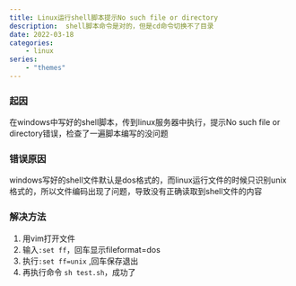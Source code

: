 ```yaml
---
title: Linux运行shell脚本提示No such file or directory
description:  shell脚本命令是对的，但是cd命令切换不了目录
date: 2022-03-18
categories:
    - linux
series:
    - "themes"
---
```


### 起因
在windows中写好的shell脚本，传到linux服务器中执行，提示No such file or directory错误，检查了一遍脚本编写的没问题

### 错误原因
windows写好的shell文件默认是dos格式的，而linux运行文件的时候只识别unix格式的，所以文件编码出现了问题，导致没有正确读取到shell文件的内容

### 解决方法
1. 用vim打开文件
2. 输入`:set ff`，回车显示fileformat=dos
3. 执行`:set ff=unix` ,回车保存退出
4. 再执行命令 `sh test.sh`，成功了
